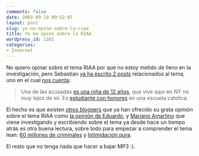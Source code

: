 ```yaml
---
comments: false
date: 2003-09-10 09:52:07
layout: post
slug: yo-no-opino-sobre-la-riaa
title: Yo no opino sobre la RIAA
wordpress_id: 1161
categories:
- Internet
---
```


No quiero opinar sobre el tema RIAA por que no estoy metido de lleno en la investigación, pero Sebastian [ya ha escrito 2 posts](http://www.zonageek.com/blog/archivos/2003/09/08-151626.php) relacionados al tema, uno en el cual [nos cuenta](http://www.zonageek.com/blog/archivos/2003/09/09-104545.php):





> 

> 
> Una de las acusadas [es una niña de 12 años](http://www.nydailynews.com/front/story/116117p-104761c.html),  que vive aqui en NY no muy lejos de mi. Es [estudiante con honores](http://www.nypost.com/news/regionalnews/5349.htm) en una escuela catolica.
> 
> 






El hecho es que existen [otros bloggers](http://www.blogdir.com) que ya han ofrecido su grata opinión sobre el tema RIAA como [la opinión de Eduardo](http://alt1040.com/archivo/000522.php), y [Mariano Amartino](http://www.uberbin.net) que viene investigando y escribiendo sobre el tema ya desde hace un tiempo atrás es otra buena lectura, sobre todo para empezar a comprender el tema lean: [60 millones de criminales](http://www.uberbin.net/archives/001533.php) y [Intimidación pura](http://www.uberbin.net/archives/001389.php).





El resto que no tenga nada que hacer a bajar MP3 :).




 
